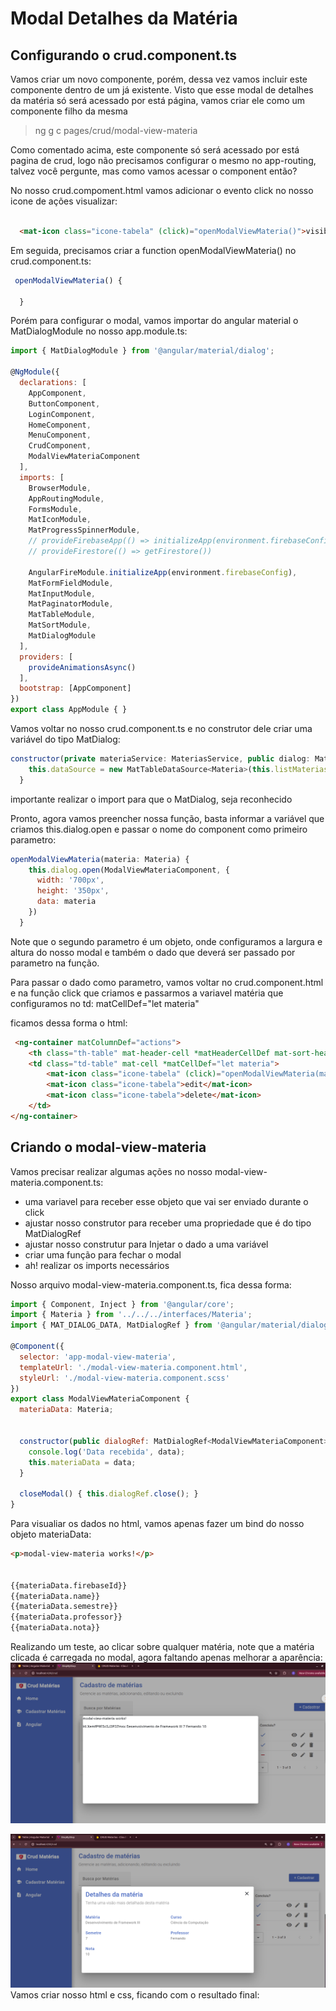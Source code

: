 # Modal Detalhes da Matéria

## Configurando o crud.component.ts

Vamos criar um novo componente, porém, dessa vez vamos incluir este componente dentro de um já existente.
Visto que esse modal de detalhes da matéria só será acessado por está página, vamos criar ele como um componente filho da mesma

> ng g c pages/crud/modal-view-materia


Como comentado acima, este componente só será acessado por está pagina de crud, logo não precisamos configurar o mesmo no app-routing, talvez você pergunte, mas como vamos acessar o component então?

No nosso crud.compoment.html vamos adicionar o evento click no nosso icone de ações visualizar:

```html

  <mat-icon class="icone-tabela" (click)="openModalViewMateria()">visibility</mat-icon>
```

Em seguida, precisamos criar a function openModalViewMateria() no crud.component.ts:

```javascript
 openModalViewMateria() {
    
  }
```

Porém para configurar o modal, vamos importar do angular material o MatDialogModule no nosso app.module.ts:

```javascript
import { MatDialogModule } from '@angular/material/dialog';

@NgModule({
  declarations: [
    AppComponent,
    ButtonComponent,
    LoginComponent,
    HomeComponent,
    MenuComponent,
    CrudComponent,
    ModalViewMateriaComponent
  ],
  imports: [
    BrowserModule,
    AppRoutingModule,
    FormsModule,
    MatIconModule,
    MatProgressSpinnerModule,
    // provideFirebaseApp(() => initializeApp(environment.firebaseConfig)),
    // provideFirestore(() => getFirestore())

    AngularFireModule.initializeApp(environment.firebaseConfig),
    MatFormFieldModule,
    MatInputModule,
    MatPaginatorModule,
    MatTableModule, 
    MatSortModule,
    MatDialogModule
  ],
  providers: [
    provideAnimationsAsync()
  ],
  bootstrap: [AppComponent]
})
export class AppModule { }

```

Vamos voltar no nosso crud.component.ts e no construtor dele criar uma variável do tipo MatDialog: 

```javascript
constructor(private materiaService: MateriasService, public dialog: MatDialog) { 
    this.dataSource = new MatTableDataSource<Materia>(this.listMaterias);
  }
```

importante realizar o import para que o MatDialog, seja reconhecido

Pronto, agora vamos preencher nossa função, basta informar a variável que criamos this.dialog.open e passar o nome do component como primeiro parametro:

```javascript
openModalViewMateria(materia: Materia) {
    this.dialog.open(ModalViewMateriaComponent, {
      width: '700px',
      height: '350px',
      data: materia
    })
  }
```

Note que o segundo parametro é um objeto, onde configuramos a largura e altura do nosso modal e também o dado que deverá ser passado por parametro na função.

Para passar o dado como parametro, vamos voltar no crud.component.html e na função click que criamos e passarmos a variavel matéria que configuramos no td:
matCellDef="let materia"

ficamos dessa forma o html:
```html
 <ng-container matColumnDef="actions">
    <th class="th-table" mat-header-cell *matHeaderCellDef mat-sort-header></th>
    <td class="td-table" mat-cell *matCellDef="let materia">
        <mat-icon class="icone-tabela" (click)="openModalViewMateria(materia)">visibility</mat-icon>
        <mat-icon class="icone-tabela">edit</mat-icon>
        <mat-icon class="icone-tabela">delete</mat-icon>
    </td>
</ng-container>
```


## Criando o modal-view-materia

Vamos precisar realizar algumas ações no nosso modal-view-materia.component.ts:
- uma variavel para receber esse objeto que vai ser enviado durante o click
- ajustar nosso construtor para receber uma propriedade que é do tipo MatDialogRef
- ajustar nosso construtur para Injetar o dado a uma variável
- criar uma função para fechar o modal
- ah! realizar os imports necessários

Nosso arquivo modal-view-materia.component.ts, fica dessa forma:

```javascript
import { Component, Inject } from '@angular/core';
import { Materia } from '../../../interfaces/Materia';
import { MAT_DIALOG_DATA, MatDialogRef } from '@angular/material/dialog';

@Component({
  selector: 'app-modal-view-materia',
  templateUrl: './modal-view-materia.component.html',
  styleUrl: './modal-view-materia.component.scss'
})
export class ModalViewMateriaComponent {
  materiaData: Materia;


  constructor(public dialogRef: MatDialogRef<ModalViewMateriaComponent>, @Inject(MAT_DIALOG_DATA) public data: any) { 
    console.log('Data recebida', data);
    this.materiaData = data;
  }

  closeModal() { this.dialogRef.close(); }
}

```

Para visualiar os dados no html, vamos apenas fazer um bind do nosso objeto materiaData:

```html
<p>modal-view-materia works!</p>


{{materiaData.firebaseId}}
{{materiaData.name}}
{{materiaData.semestre}}
{{materiaData.professor}}
{{materiaData.nota}}
```

Realizando um teste, ao clicar sobre qualquer matéria, note que a matéria clicada é carregada no modal, agora faltando apenas melhorar a aparência:
![modal](./img/modal.png)

![modal-final](./img/modal-view-final.png)Vamos criar nosso html e css, ficando com o resultado final:
